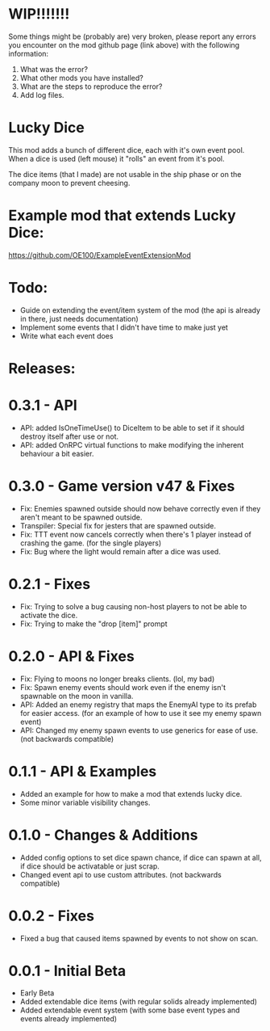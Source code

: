 # WIP!!!!!!!
Some things might be (probably are) very broken, please report any errors you encounter on the mod github page (link above) with the following information:
1) What was the error?
2) What other mods you have installed?
3) What are the steps to reproduce the error?
4) Add log files.

# Lucky Dice
This mod adds a bunch of different dice, each with it's own event pool.
When a dice is used (left mouse) it "rolls" an event from it's pool.

The dice items (that I made) are not usable in the ship phase or on the company moon to prevent cheesing.

# Example mod that extends Lucky Dice:
https://github.com/OE100/ExampleEventExtensionMod

# Todo:
- Guide on extending the event/item system of the mod (the api is already in there, just needs documentation)
- Implement some events that I didn't have time to make just yet
- Write what each event does

# Releases:

# 0.3.1 - API
- API: added IsOneTimeUse() to DiceItem to be able to set if it should destroy itself after use or not.
- API: added OnRPC virtual functions to make modifying the inherent behaviour a bit easier.

# 0.3.0 - Game version v47 & Fixes
- Fix: Enemies spawned outside should now behave correctly even if they aren't meant to be spawned outside.
- Transpiler: Special fix for jesters that are spawned outside.
- Fix: TTT event now cancels correctly when there's 1 player instead of crashing the game. (for the single players)
- Fix: Bug where the light would remain after a dice was used.

# 0.2.1 - Fixes
- Fix: Trying to solve a bug causing non-host players to not be able to activate the dice.
- Fix: Trying to make the "drop \[item\]" prompt

# 0.2.0 - API & Fixes
- Fix: Flying to moons no longer breaks clients. (lol, my bad)
- Fix: Spawn enemy events should work even if the enemy isn't spawnable on the moon in vanilla.
- API: Added an enemy registry that maps the EnemyAI type to its prefab for easier access. (for an example of how to use it see my enemy spawn event)
- API: Changed my enemy spawn events to use generics for ease of use. (not backwards compatible)

# 0.1.1 - API & Examples
- Added an example for how to make a mod that extends lucky dice.
- Some minor variable visibility changes.

# 0.1.0 - Changes & Additions
- Added config options to set dice spawn chance, if dice can spawn at all, if dice should be activatable or just scrap.
- Changed event api to use custom attributes. (not backwards compatible)

# 0.0.2 - Fixes
- Fixed a bug that caused items spawned by events to not show on scan.

# 0.0.1 - Initial Beta
- Early Beta
- Added extendable dice items (with regular solids already implemented)
- Added extendable event system (with some base event types and events already implemented)
